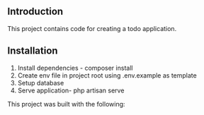 ## Introduction

This project contains code for creating a todo application.

## Installation
1. Install dependencies - composer install
2. Create env file in project root using .env.example as template
3. Setup database
4. Serve application- php artisan serve

This project was built with the following:

